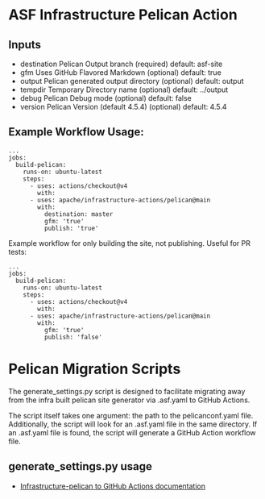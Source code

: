 # ASF Infrastructure Pelican Action

## Inputs
* destination 	Pelican Output branch (required) 	 	default: asf-site
* gfm 	 	Uses GitHub Flavored Markdown (optional) 	default: true
* output 	 	Pelican generated output directory (optional) 	default: output
* tempdir 	Temporary Directory name (optional) 	 	default: ../output
* debug 	 	Pelican Debug mode (optional) 	 		default: false
* version 	Pelican Version (default 4.5.4) (optional) 	default: 4.5.4

## Example Workflow Usage:

```
...
jobs:
  build-pelican:
    runs-on: ubuntu-latest
    steps:
      - uses: actions/checkout@v4
        with:
      - uses: apache/infrastructure-actions/pelican@main
        with:
          destination: master
          gfm: 'true'
          publish: 'true'
```

Example workflow for only building the site, not publishing. Useful for PR tests:

```
...
jobs:
  build-pelican:
    runs-on: ubuntu-latest
    steps:
      - uses: actions/checkout@v4
        with:
      - uses: apache/infrastructure-actions/pelican@main
        with:
          gfm: 'true'
          publish: 'false'
```


# Pelican Migration Scripts

The generate_settings.py script is designed to facilitate migrating away from the
infra built pelican site generator via .asf.yaml to GitHub Actions.

The script itself takes one argument: the path to the pelicanconf.yaml file.
Additionally, the script will look for an .asf.yaml file in the same directory.
If an .asf.yaml file is found, the script will generate a GitHub Action workflow file.

## generate_settings.py usage
* [Infrastructure-pelican to GitHub Actions documentation](https://cwiki.apache.org/confluence/display/INFRA/Moving+from+Infrastructure-pelican+to+GitHub+Actions)
